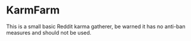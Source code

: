 # KarmFarm
This is a small basic Reddit karma gatherer, be warned it has no anti-ban measures and should not be used.
